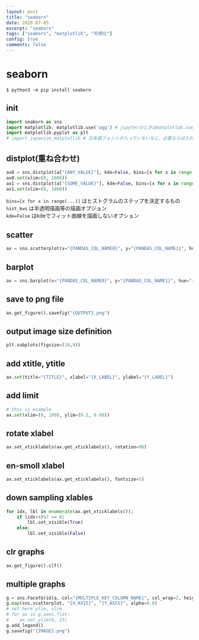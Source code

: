 ```yaml
---
layout: post
title: "seaborn"
date: 2020-07-05
excerpt: "seaborn"
tags: ["seaborn", "matplotlib", "可視化"]
config: true
comments: false
---
```


# seaborn

```console
$ python3 -m pip install seaborn
```

## init 

```python
import seaborn as sns
import matplotlib; matplotlib.use('agg') # jupyterのときはmatplotlob.use("agg")を消すとうまく行くことがある
import matplotlib.pyplot as plt
# import japanize_matplotlib # 日本語フォントが入っていないなど、必要ならば入れる
```

## distplot(重ね合わせ)
```python
ax0 = sns.distplot(a["{ANY_VALUE}"], kde=False, bins=[x for x in range(0, 1800, 10)], hist_kws=dict(alpha=0.5))
ax0.set(xlim=(0, 1800))
ax1 = sns.distplot(a["{SOME_VALUE}"], kde=False, bins=[x for x in range(0, 1800, 10)], hist_kws=dict(alpha=0.5))
ax1.set(xlim=(0, 1800))
```

`bins=[x for x in range(...)]` はヒストグラムのステップを決定するもの  
`hist_kws` は半透明描画等の描画オプジョン  
`kde=False` はkdeでフィット曲線を描画しないオプション  

## scatter

```python
ax = sns.scatterplot(x="{PANDAS_COL_NAME0}", y="{PANDAS_COL_NAME1}", hue="{ANY_CATEGORY_AXIS}", data=data: pd.DataFrame, s={DOT_SIZE}: int)
```

## barplot

```python
ax = sns.barplot(x="{PANDAS_COL_NAME0}", y="{PANDAS_COL_NAME1}", hue="{ANY_CATEGORY_AXIS}", data=data: pd.DataFrame, s={DOT_SIZE}: int)
```

## save to png file

```python
ax.get_figure().savefig("{OUTPUT}.png")
```

## output image size definition

```python
plt.subplots(figsize=(10,9))
```

## add xtitle, ytitle

```python
ax.set(title="{TITLE}", xlabel="{X_LABEL}", ylabel="{Y_LABEL}")
```

## add limit

```python
# this is example
ax.set(xlim=(0, 180), ylim=(0.2, 0.60))
```

## rotate xlabel

```python
ax.set_xticklabels(ax.get_xticklabels(), rotation=90)
```

## en-smoll xlabel

```python
ax.set_xticklabels(ax.get_xticklabels(), fontsize=5)
```

## down sampling xlables

```python
for idx, lbl in enumerate(ax.get_xticklabels()):
    if (idx+4)%7 == 0:
        lbl.set_visible(True)
    else:
        lbl.set_visible(False)

```

## clr graphs

```python
ax.get_figure().clf() 
```

## multiple graphs

```python
g = sns.FacetGrid(a, col="{MULTIPLE_KEY_COLUMN_NAME}", col_wrap=2, height=5)
g.map(sns.scatterplot, "{X_AXIS}", "{Y_AXIS}", alpha=0.8)
# set here ylim, xlim
# for ax in g.axes.flat:
#    ax.set_ylim(0, 15)
g.add_legend()
g.savefig("{IMAGE}.png")
```
